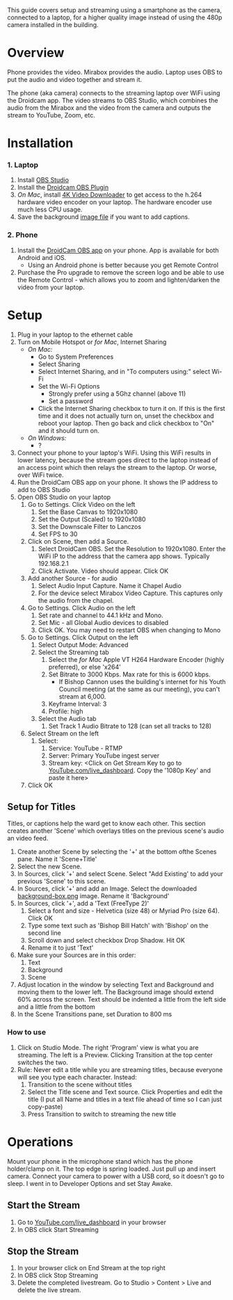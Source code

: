This guide covers setup and streaming using a smartphone as the camera, connected to a laptop, for a higher quality image instead of using the 480p camera installed in the building.

# Overview
Phone provides the video. 
Mirabox provides the audio. 
Laptop uses OBS to put the audio and video together and stream it. 

The phone (aka camera) connects to the streaming laptop over WiFi using the Droidcam app. The video streams to OBS Studio, which combines the audio from the Mirabox and the video from the camera and outputs the stream to YouTube, Zoom, etc.

# Installation
### 1. Laptop
1. Install [OBS Studio](https://obsproject.com/)
2. Install the [Droidcam OBS Plugin](https://www.dev47apps.com/obs/#plugin)
3. _On Mac_, install [4K Video Downloader](https://www.4kdownload.com/products/product-videodownloader) to get access to the h.264 hardware video encoder on your laptop. The hardware encoder use much less CPU usage.
4. Save the background [image file](https://raw.githubusercontent.com/rodneyswa/church-streaming/main/background-box.png) if you want to add captions.

### 2. Phone
1. Install the [DroidCam OBS app](https://www.dev47apps.com/obs/#app) on your phone. App is available for both Android and iOS.
    * Using an Android phone is better because you get Remote Control
2. Purchase the Pro upgrade to remove the screen logo and be able to use the Remote Control - which allows you to zoom and lighten/darken the video from your laptop.

# Setup
1. Plug in your laptop to the ethernet cable
2. Turn on Mobile Hotspot or _for Mac_, Internet Sharing
    * _On Mac:_
        * Go to System Preferences
        * Select Sharing
        * Select Internet Sharing, and in "To computers using:" select Wi-Fi
        * Set the Wi-Fi Options
            * Strongly prefer using a 5Ghz channel (above 11)
            * Set a password
        * Click the Internet Sharing checkbox to turn it on. If this is the first time and it does not actually turn on, unset the checkbox and reboot your laptop. Then go back and click checkbox to "On" and it should turn on.
    * _On Windows:_
        * ?
3. Connect your phone to your laptop's WiFi. Using this WiFi results in lower latency, because the stream goes direct to the laptop instead of an access point which then relays the stream to the laptop. Or worse, over WiFi twice.
4. Run the DroidCam OBS app on your phone. It shows the IP address to add to OBS Studio
5. Open OBS Studio on your laptop
    1. Go to Settings. Click Video on the left
        1. Set the Base Canvas to 1920x1080
        2. Set the Output (Scaled) to 1920x1080
        3. Set the Downscale Filter to Lanczos
        4. Set FPS to 30
    2. Click on Scene, then add a Source.
        1. Select DroidCam OBS. Set the Resolution to 1920x1080. Enter the WiFi IP to the address that the camera app shows. Typically 192.168.2.1
        2. Click Activate. Video should appear. Click OK
    3. Add another Source - for audio
        1. Select Audio Input Capture. Name it Chapel Audio
        2. For the device select Mirabox Video Capture. This captures only the audio from the chapel.
    4. Go to Settings. Click Audio on the left
        1. Set rate and channel to 44.1 kHz and Mono.
        2. Set Mic - all Global Audio devices to disabled
        3. Click OK. You may need to restart OBS when changing to Mono
    5. Go to Settings. Click Output on the left
        1. Select Output Mode: Advanced
        2. Select the Streaming tab
            1. Select the _for Mac_ Apple VT H264 Hardware Encoder (highly preferred), or else 'x264'
            2. Set Bitrate to 3000 Kbps. Max rate for this is 6000 kbps.
                * If Bishop Cannon uses the building's internet for his Youth Council meeting (at the same as our meeting), you can't stream at 6,000.
            4. Keyframe Interval: 3
            5. Profile: high
        3. Select the Audio tab
            1. Set Track 1 Audio Bitrate to 128 (can set all tracks to 128)
     6. Select Stream on the left
        1. Select:
            1. Service: YouTube - RTMP
            2. Server: Primary YouTube ingest server
            3. Stream key: <Click on Get Stream Key to go to [YouTube.com/live_dashboard](https://YouTube.com/live_dashboard). Copy the '1080p Key' and paste it here>
     7. Click OK
## Setup for Titles
Titles, or captions help the ward get to know each other.
This section creates another 'Scene' which overlays titles on the previous scene's audio an video feed.
1. Create another Scene by selecting the '+' at the bottom ofthe Scenes pane. Name it 'Scene+Title'
2. Select the new Scene.
3. In Sources, click '+' and select Scene. Select "Add Existing' to add your previous 'Scene' to this scene.
4. In Sources, click '+' and add an Image. Select the downloaded [background-box.png](https://raw.githubusercontent.com/rodneyswa/church-streaming/main/background-box.png) image. Rename it 'Background'
5. In Sources, click '+', add a 'Text (FreeType 2)'
    1. Select a font and size - Helvetica (size 48) or Myriad Pro (size 64). Click OK
    2. Type some text such as 'Bishop Bill Hatch' with 'Bishop' on the second line
    3. Scroll down and select checkbox Drop Shadow. Hit OK
    4. Rename it to just 'Text'
6. Make sure your Sources are in this order:
    1. Text
    2. Background
    3. Scene
7. Adjust location in the window by selecting Text and Background and moving them to the lower left. The Background image should extend 60% across the screen. Text should be indented a little from the left side and a little from the bottom
8. In the Scene Transitions pane, set Duration to 800 ms
### How to use
1. Click on Studio Mode. The right 'Program' view is what you are streaming. The left is a Preview. Clicking Transition at the top center switches the two.
2. Rule: Never edit a title while you are streaming titles, because everyone will see you type each character. Instead: 
    1. Transition to the scene without titles
    2. Select the Title scene and Text source. Click Properties and edit the title (I put all Name and titles in a text file ahead of time so I can just copy-paste)
    3. Press Transition to switch to streaming the new title

# Operations
Mount your phone in the microphone stand which has the phone holder/clamp on it. The top edge is spring loaded. Just pull up and insert camera.
Connect your camera to power with a USB cord, so it doesn't go to sleep. I went in to Developer Options and set Stay Awake.

## Start the Stream
1. Go to [YouTube.com/live_dashboard](https://YouTube.com/live_dashboard) in your browser
2. In OBS click Start Streaming

## Stop the Stream
1. In your browser click on End Stream at the top right
2. In OBS click Stop Streaming
3. Delete the completed livestream. Go to Studio > Content > Live and delete the live stream.

